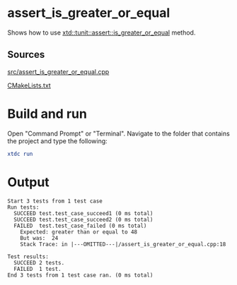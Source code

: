 # assert_is_greater_or_equal

Shows how to use [xtd::tunit::assert::is_greater_or_equal](https://codedocs.xyz/gammasoft71/xtd/classxtd_1_1tunit_1_1assert.html#a4a1368e05eb8f61b113fabc7de62d6ad) method.

## Sources

[src/assert_is_greater_or_equal.cpp](src/assert_is_greater_or_equal.cpp)

[CMakeLists.txt](CMakeLists.txt)

# Build and run

Open "Command Prompt" or "Terminal". Navigate to the folder that contains the project and type the following:

```cmake
xtdc run
```

# Output

```
Start 3 tests from 1 test case
Run tests:
  SUCCEED test.test_case_succeed1 (0 ms total)
  SUCCEED test.test_case_succeed2 (0 ms total)
  FAILED  test.test_case_failed (0 ms total)
    Expected: greater than or equal to 48
    But was:  24
    Stack Trace: in |---OMITTED---|/assert_is_greater_or_equal.cpp:18

Test results:
  SUCCEED 2 tests.
  FAILED  1 test.
End 3 tests from 1 test case ran. (0 ms total)
```

